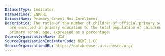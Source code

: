 ```yaml
---
DatasetType: Indicator
DatasetCode: ENRPRI
DatasetName: Primary School Net Enrollment
Description: The ratio of the number of children of official primary school age who
  are enrolled in primary education to the total population of children of official
  primary school age, expressed as a percentage.
SourceOrganizationName: UIS
SourceOrganizationIndicatorCode: NERT.1.CP
SourceOrganizationURL: https://databrowser.uis.unesco.org/
---
```


